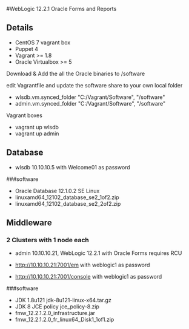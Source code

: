 #WebLogic 12.2.1 Oracle Forms and Reports

## Details
- CentOS 7 vagrant box
- Puppet 4
- Vagrant >= 1.8
- Oracle Virtualbox >= 5

Download & Add the all the Oracle binaries to /software

edit Vagrantfile and update the software share to your own local folder
- wlsdb.vm.synced_folder "C:/Vagrant/Software", "/software"
- admin.vm.synced_folder "C:/Vagrant/Software", "/software"


Vagrant boxes
- vagrant up wlsdb
- vagrant up admin

## Database
- wlsdb 10.10.10.5 with Welcome01 as password

###software
- Oracle Database 12.1.0.2 SE Linux
- linuxamd64_12102_database_se2_1of2.zip
- linuxamd64_12102_database_se2_2of2.zip

## Middleware

### 2 Clusters with 1 node each
- admin 10.10.10.21, WebLogic 12.2.1 with Oracle Forms requires RCU

- http://10.10.10.21:7001/em with weblogic1 as password
- http://10.10.10.21:7001/console with weblogic1 as password

###software
- JDK 1.8u121 jdk-8u121-linux-x64.tar.gz
- JDK 8 JCE policy jce_policy-8.zip
- fmw_12.2.1.2.0_infrastructure.jar
- fmw_12.2.1.2.0_fr_linux64_Disk1_1of1.zip
